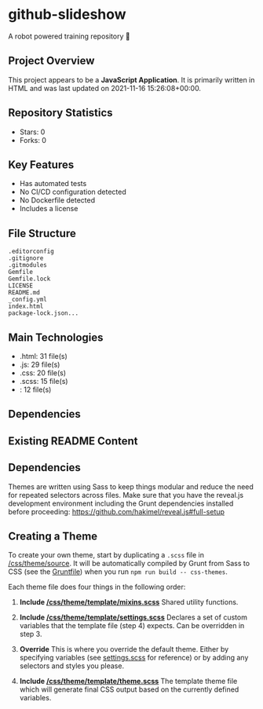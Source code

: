 # github-slideshow

A robot powered training repository :robot:

## Project Overview

This project appears to be a **JavaScript Application**. It is primarily written in HTML and was last updated on 2021-11-16 15:26:08+00:00.

## Repository Statistics
- Stars: 0
- Forks: 0

## Key Features
- Has automated tests
- No CI/CD configuration detected
- No Dockerfile detected
- Includes a license

## File Structure
```
.editorconfig
.gitignore
.gitmodules
Gemfile
Gemfile.lock
LICENSE
README.md
_config.yml
index.html
package-lock.json...
```

## Main Technologies
- .html: 31 file(s)
- .js: 29 file(s)
- .css: 20 file(s)
- .scss: 15 file(s)
- : 12 file(s)

## Dependencies


## Existing README Content

## Dependencies

Themes are written using Sass to keep things modular and reduce the need for repeated selectors across files. Make sure that you have the reveal.js development environment including the Grunt dependencies installed before proceeding: https://github.com/hakimel/reveal.js#full-setup

## Creating a Theme

To create your own theme, start by duplicating a ```.scss``` file in [/css/theme/source](https://github.com/hakimel/reveal.js/blob/master/css/theme/source). It will be automatically compiled by Grunt from Sass to CSS (see the [Gruntfile](https://github.com/hakimel/reveal.js/blob/master/gruntfile.js)) when you run `npm run build -- css-themes`.

Each theme file does four things in the following order:

1. **Include [/css/theme/template/mixins.scss](https://github.com/hakimel/reveal.js/blob/master/css/theme/template/mixins.scss)**
Shared utility functions.

2. **Include [/css/theme/template/settings.scss](https://github.com/hakimel/reveal.js/blob/master/css/theme/template/settings.scss)**
Declares a set of custom variables that the template file (step 4) expects. Can be overridden in step 3.

3. **Override**
This is where you override the default theme. Either by specifying variables (see [settings.scss](https://github.com/hakimel/reveal.js/blob/master/css/theme/template/settings.scss) for reference) or by adding any selectors and styles you please.

4. **Include [/css/theme/template/theme.scss](https://github.com/hakimel/reveal.js/blob/master/css/theme/template/theme.scss)**
The template theme file which will generate final CSS output based on the currently defined variables.


